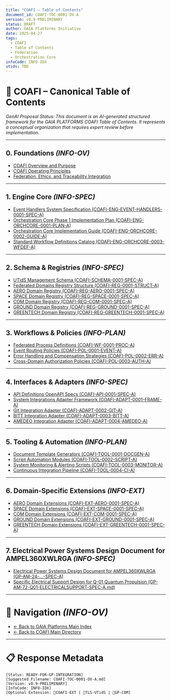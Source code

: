 ```yaml
---
title: "COAFI – Table of Contents"
document_id: COAFI-TOC-0001-OV-A
version: v0.9-PRELIMINARY
status: DRAFT
author: GAIA Platforms Initiative
date: 2025-04-27
tags:
  - COAFI
  - Table of Contents
  - Federation
  - Orchestration Core
infoCode: INFO-IDX
utids: TBD
---
```


# 📜 COAFI – Canonical Table of Contents

*GenAI Proposal Status: This document is an AI-generated structured framework for the GAIA PLATFORMS COAFI Table of Contents. It represents a conceptual organization that requires expert review before implementation.*

---

## 0. Foundations *(INFO-OV)*
- [COAFI Overview and Purpose](./DOCS/COAFI-FOUND-0001-OV-A.md)
- [COAFI Operating Principles](./DOCS/COAFI-FOUND-0002-PRINC-A.md)
- [Federation, Ethics, and Traceability Integration](./DOCS/COAFI-FOUND-0003-FED-A.md)

---

## 1. Engine Core *(INFO-SPEC)*
- [Event Handlers System Specification (COAFI-ENG-EVENT-HANDLERS-0001-SPEC-A)](./Engine/Event_Handlers/COAFI-ENG-EVENT-HANDLERS-0001-SPEC-A.md)
- [Orchestration Core Phase 1 Implementation Plan (COAFI-ENG-ORCHCORE-0001-PLAN-A)](./Engine/Orchestration_Core/COAFI-ENG-ORCHCORE-0001-PLAN-A.md)
- [Orchestration Core Implementation Guide (COAFI-ENG-ORCHCORE-0002-GUIDE-A)](./Engine/Orchestration_Core/COAFI-ENG-ORCHCORE-0002-GUIDE-A.md)
- [Standard Workflow Definitions Catalog (COAFI-ENG-ORCHCORE-0003-WFDEF-A)](./Engine/Orchestration_Core/COAFI-ENG-ORCHCORE-0003-WFDEF-A.md)

---

## 2. Schema & Registries *(INFO-SPEC)*
- [UTidS Management Schema (COAFI-SCHEMA-0001-SPEC-A)](./Schema/COAFI-SCHEMA-0001-SPEC-A.md)
- [Federated Domains Registry Structure (COAFI-REG-0001-STRUCT-A)](./Registries/COAFI-REG-0001-STRUCT-A.md)
- [AERO Domain Registry (COAFI-REG-AERO-0001-SPEC-A)](./Registries/AERO/COAFI-REG-AERO-0001-SPEC-A.md)
- [SPACE Domain Registry (COAFI-REG-SPACE-0001-SPEC-A)](./Registries/SPACE/COAFI-REG-SPACE-0001-SPEC-A.md)
- [COM Domain Registry (COAFI-REG-COM-0001-SPEC-A)](./Registries/COM/COAFI-REG-COM-0001-SPEC-A.md)
- [GROUND Domain Registry (COAFI-REG-GROUND-0001-SPEC-A)](./Registries/GROUND/COAFI-REG-GROUND-0001-SPEC-A.md)
- [GREENTECH Domain Registry (COAFI-REG-GREENTECH-0001-SPEC-A)](./Registries/GREENTECH/COAFI-REG-GREENTECH-0001-SPEC-A.md)

---

## 3. Workflows & Policies *(INFO-PLAN)*
- [Federated Process Definitions (COAFI-WF-0001-PROC-A)](./Workflows/Process_Definitions/COAFI-WF-0001-PROC-A.md)
- [Event Routing Policies (COAFI-POL-0001-EVENT-A)](./Policies/COAFI-POL-0001-EVENT-A.md)
- [Error Handling and Compensation Strategies (COAFI-POL-0002-ERR-A)](./Policies/COAFI-POL-0002-ERR-A.md)
- [Cross-Domain Authorization Policies (COAFI-POL-0003-AUTH-A)](./Policies/COAFI-POL-0003-AUTH-A.md)

---

## 4. Interfaces & Adapters *(INFO-SPEC)*
- [API Definitions OpenAPI Specs (COAFI-API-0001-SPEC-A)](./Interfaces/API_Definitions/COAFI-API-0001-SPEC-A.md)
- [System Integrations Adapter Framework (COAFI-ADAPT-0001-FRAME-A)](./Interfaces/Adapters/COAFI-ADAPT-0001-FRAME-A.md)
- [Git Integration Adapter (COAFI-ADAPT-0002-GIT-A)](./Interfaces/Adapters/COAFI-ADAPT-0002-GIT-A.md)
- [BITT Integration Adapter (COAFI-ADAPT-0003-BITT-A)](./Interfaces/Adapters/COAFI-ADAPT-0003-BITT-A.md)
- [AMEDEO Integration Adapter (COAFI-ADAPT-0004-AMEDEO-A)](./Interfaces/Adapters/COAFI-ADAPT-0004-AMEDEO-A.md)

---

## 5. Tooling & Automation *(INFO-PLAN)*
- [Document Template Generators (COAFI-TOOL-0001-DOCGEN-A)](./Tooling/Document_Templates/COAFI-TOOL-0001-DOCGEN-A.md)
- [Script Automation Modules (COAFI-TOOL-0002-SCRIPT-A)](./Tooling/Script_Generators/COAFI-TOOL-0002-SCRIPT-A.md)
- [System Monitoring & Alerting Scripts (COAFI-TOOL-0003-MONITOR-A)](./Tooling/COAFI-TOOL-0003-MONITOR-A.md)
- [Continuous Integration Pipeline (COAFI-TOOL-0004-CI-A)](./Tooling/COAFI-TOOL-0004-CI-A.md)

---

## 6. Domain-Specific Extensions *(INFO-EXT)*
- [AERO Domain Extensions (COAFI-EXT-AERO-0001-SPEC-A)](./Domains/AERO/COAFI-EXT-AERO-0001-SPEC-A.md)
- [SPACE Domain Extensions (COAFI-EXT-SPACE-0001-SPEC-A)](./Domains/SPACE/COAFI-EXT-SPACE-0001-SPEC-A.md)
- [COM Domain Extensions (COAFI-EXT-COM-0001-SPEC-A)](./Domains/COM/COAFI-EXT-COM-0001-SPEC-A.md)
- [GROUND Domain Extensions (COAFI-EXT-GROUND-0001-SPEC-A)](./Domains/GROUND/COAFI-EXT-GROUND-0001-SPEC-A.md)
- [GREENTECH Domain Extensions (COAFI-EXT-GREENTECH-0001-SPEC-A)](./Domains/GREENTECH/COAFI-EXT-GREENTECH-0001-SPEC-A.md)

---

## 7. Electrical Power Systems Design Document for AMPEL360XWLRGA *(INFO-SPEC)*
- [Electrical Power Systems Design Document for AMPEL360XWLRGA (GP-AM-24-...-SPEC-A)](./DOCS/GP-AM-24-...-SPEC-A.md)
- [Specific Electrical Support Design for Q-01 Quantum Propulsion (GP-AM-72-Q01-ELECTRICALSUPPORT-SPEC-A.md)](./DOCS/GP-AM-72-Q01-ELECTRICALSUPPORT-SPEC-A.md)

---

# 🧭 Navigation *(INFO-OV)*
- [← Back to GAIA Platforms Main Index](../../README.md)
- [← Back to COAFI Main Directory](../README.md)

---

# 📋 Response Metadata
```plaintext
[Status: READY-FOR-GP-INTEGRATION]
[Suggested Filename: COAFI-TOC-0001-OV-A.md]
[Version: v0.9-PRELIMINARY]
[InfoCode: INFO-IDX]
[Optional Extension: 🔹COAFI-EXT | 🔹TLS-UTidS | 🔹GP-COM]
```
